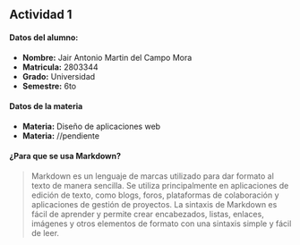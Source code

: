 ## Actividad 1 
#### **Datos del alumno:**

- **Nombre:** Jair Antonio Martin del Campo Mora
- **Matricula:** 2803344
- **Grado:** Universidad
- **Semestre:** 6to

#### **Datos de la materia**
- **Materia:** Diseño de aplicaciones web
- **Materia:** //pendiente

#### **¿Para que se usa Markdown?**
> Markdown es un lenguaje de marcas utilizado para dar formato al texto de manera sencilla. Se utiliza principalmente en aplicaciones de edición de texto, como blogs, foros, plataformas de colaboración y aplicaciones de gestión de proyectos. La sintaxis de Markdown es fácil de aprender y permite crear encabezados, listas, enlaces, imágenes y otros elementos de formato con una sintaxis simple y fácil de leer.